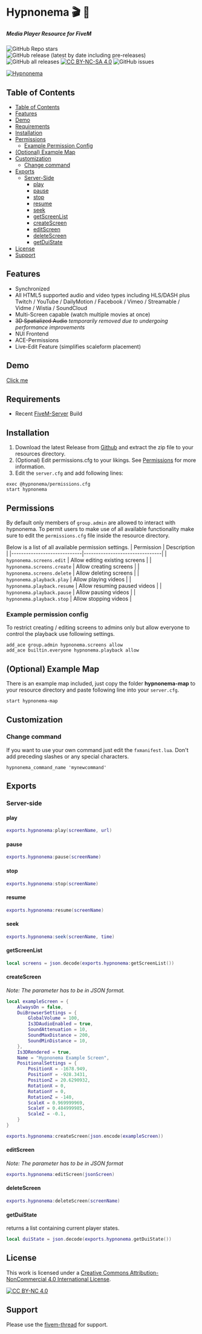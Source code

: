 <h1>Hypnonema 🎬 🎥</h1>
<h5>Media Player Resource for FiveM</h5>

![GitHub Repo stars](https://img.shields.io/github/stars/thiago-dev/fivem-hypnonema?style=social)
![GitHub release (latest by date including pre-releases)](https://img.shields.io/github/v/release/thiago-dev/fivem-hypnonema?include_prereleases&style=flat-square)
![GitHub all releases](https://img.shields.io/github/downloads/thiago-dev/fivem-hypnonema/total?style=flat-square)
[![CC BY-NC-SA 4.0][cc-by-nc-sa-shield]][cc-by-nc-sa]
![GitHub issues](https://img.shields.io/github/issues-raw/thiago-dev/fivem-hypnonema?style=flat-square)


[![Hypnonema](https://raw.githubusercontent.com/thiago-dev/fivem-hypnonema/gh-pages/HypnonemaTitle.jpg)](https://raw.githubusercontent.com/thiago-dev/fivem-hypnonema/gh-pages/HypnonemaTitle.jpg "Hypnonema")
## Table of Contents

- [Table of Contents](#table-of-contents)
- [Features](#features)
- [Demo](#demo)
- [Requirements](#requirements)
- [Installation](#installation)
- [Permissions](#permissions)
  - [Example Permission Config](#example-permission-config)
- [(Optional) Example Map](#optional-example-map)
- [Customization](#customization)
  - [Change command](#change-command)
- [Exports](#exports)
  - [Server-Side](#server-side)
    - [play](#play)
    - [pause](#pause)
    - [stop](#stop)
    - [resume](#resume)
    - [seek](#seek)
    - [getScreenList](#getscreenlist)
    - [createScreen](#createscreen)
    - [editScreen](#editscreen)
    - [deleteScreen](#deletescreen)
    - [getDuiState](#getduistate)
- [License](#license)
- [Support](#support)

## Features
- Synchronized
- All HTML5 supported audio and video types including HLS/DASH plus Twitch / YouTube / DailyMotion / Facebook / Vimeo / Streamable / Vidme / Wistia / SoundCloud
- Multi-Screen capable (watch multiple movies at once)
- ~~3D Spatialized Audio~~ *temporarily removed due to undergoing performance improvements*
- NUI Frontend
- ACE-Permissions
- Live-Edit Feature (simplifies scaleform placement)

## Demo
[Click me](https://youtu.be/JckYo8bKdnE)

## Requirements
- Recent [FiveM-Server](https://runtime.fivem.net/artifacts/fivem/build_server_windows/master/?=t) Build

## Installation
1. Download the latest Release from [Github](https://github.com/thiago-dev/fivem-hypnonema/releases) and extract the zip file to your resources directory.
2. (Optional) Edit permissions.cfg to your likings. See [Permissions](#permissions) for more information.
3. Edit the `server.cfg` and add following lines:
```
exec @hypnonema/permissions.cfg
start hypnonema
```

## Permissions
By default only members of `group.admin` are allowed to interact with hypnonema.
To permit users to make use of all available functionality make sure to edit the `permissions.cfg` file inside the resource directory.

Below is a list of all available permission settings.
| Permission                  | Description                    |
|-----------------------------|--------------------------------|
| `hypnonema.screens.edit`    | Allow editing existing screens |
| `hypnonema.screens.create`  | Allow creating screens         |
| `hypnonema.screens.delete`  | Allow deleting screens         |
| `hypnonema.playback.play`   | Allow playing videos           |
| `hypnonema.playback.resume` | Allow resuming paused videos   |
| `hypnonema.playback.pause`  | Allow pausing videos           |
| `hypnonema.playback.stop`   | Allow stopping videos          |

### Example permission config
To restrict creating / editing screens to admins only but allow everyone to control the playback use following settings.
```
add_ace group.admin hypnonema.screens allow
add_ace builtin.everyone hypnonema.playback allow
```

## (Optional) Example Map
There is an example map included, just copy the folder **hypnonema-map** to your resource directory and paste following line into your `server.cfg`.
```
start hypnonema-map
``` 


## Customization
### Change command
If you want to use your own command just edit the `fxmanifest.lua`. Don't add preceding slashes or any special characters.

```
hypnonema_command_name 'mynewcommand'
```
## Exports
### Server-side
#### play
```lua
exports.hypnonema:play(screenName, url)
```
#### pause
```lua
exports.hypnonema:pause(screenName)
```

#### stop
```lua
exports.hypnonema:stop(screenName)
```

#### resume
```lua
exports.hypnonema:resume(screenName)
```

#### seek
```lua
exports.hypnonema:seek(screenName, time)
```

#### getScreenList
```lua
local screens = json.decode(exports.hypnonema:getScreenList())
```

#### createScreen
_Note: The parameter has to be in JSON format._
```lua
local exampleScreen = {
    AlwaysOn = false,
    DuiBrowserSettings = {
        GlobalVolume = 100,
        Is3DAudioEnabled = true,
        SoundAttenuation = 10,
        SoundMaxDistance = 200,
        SoundMinDistance = 10,
    },
    Is3DRendered = true,
    Name = "Hypnonema Example Screen",
    PositionalSettings = {
        PositionX = -1678.949,
        PositionY = -928.3431,
        PositionZ = 20.6290932,
        RotationX = 0,
        RotationY = 0,
        RotationZ = -140,
        ScaleX = 0.969999969,
        ScaleY = 0.484999985,
        ScaleZ = -0.1,
    }
}

exports.hypnonema:createScreen(json.encode(exampleScreen))
```

#### editScreen
_Note: The parameter has to be in JSON format_
```lua
exports.hypnonema:editScreen(jsonScreen)
```

#### deleteScreen
```lua
exports.hypnonema:deleteScreen(screenName)
```

#### getDuiState
returns a list containing current player states.
```lua
local duiState = json.decode(exports.hypnonema.getDuiState())
```

## License
This work is licensed under a
[Creative Commons Attribution-NonCommercial 4.0 International License][cc-by-nc-sa].

[![CC BY-NC 4.0][cc-by-nc-sa-image]][cc-by-nc-sa]

## Support
Please use the [fivem-thread](https://forum.fivem.net/t/release-hypnonema-a-cinema-resource-update-now-with-twitch-support-c/783324) for support.

[cc-by-nc-sa-image]: https://licensebuttons.net/l/by-nc-sa/4.0/88x31.png

[cc-by-nc-sa]: http://creativecommons.org/licenses/by-nc-sa/4.0/
[cc-by-nc-sa-shield]: https://img.shields.io/badge/License-CC%20BY--NC--SA%204.0-lightgrey.svg
